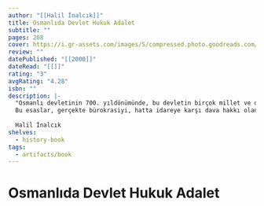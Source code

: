 ```yaml
---
author: "[[Halil İnalcık]]"
title: Osmanlıda Devlet Hukuk Adalet
subtitle: ""
pages: 208
cover: https://i.gr-assets.com/images/S/compressed.photo.goodreads.com/books/1354030990l/1260148.jpg
review: ""
datePublished: "[[2000]]"
dateRead: "[[]]"
rating: "3"
avgRating: "4.28"
isbn: ""
description: |-
  "Osmanlı devletinin 700. yıldönümünde, bu devletin birçok millet ve dini, altıyüz yıl nasıl birarada tutmuş ve idare etmiş olduğunu açıklamaya çalışmaktadır. Prensip bakımından Osmanlı ülkesi ve halkı, iktidarını Tanrı'dan alan ve yalnız Tanrı önünde sorumlu patrimonyal, mutlak bir hükümdarın hükmü altındadır. Bununla beraber onun bu iktidarı, nasıl siyası bir pragmatizm dairesinde kanun, adalet ve ahlak prensiplerine göre icra etme zorunda bulunduğu da bir gerçektir.  
  Bu esaslar, gerçekte bürokrasiyi, hatta idareye karşı dava hakkı olan reayayı, hükümdar karşısında direnç gösterebilen bir güç durumuna getirmektedir. Adalet anlayışı, haksızlıkları kaldırma çabasıyla ilan edilen adaletnameler, bu durumu açıkca ortaya koymaktadır. Bürokratlar, asker ve ulema ile birlikte hareket ederek bu prensipleri çiğneyen bir hükümdarın saltanatına son verebilir; Osmanlı tarihinde bunun misalleri az değildir. Bürokrasi; kanunu, yani devlet idaresinde objektif kuralları temsil eden bir kurum olarak, din ve devletin selameti adına hükümdarın karşısına çıkma gücüne sahiptir. Buna karşı hükümdar da, bürokratı (vezir-i azam) hiçbir kurala bağlı olmaksızın azletmek gücüne sahiptir; böylece bu iki güç arasında bir dengeden söz etmek mümkündür. Bu durum, yazıya dökülmemiş bir anayasal denge rejimini anımsatır. Osmanlı devletinin uzun yüzyıllar payidar olmasını, tarihçi böyle çözmektedir".  
    
  Halil İnalcık
shelves:
  - history-book
tags:
  - artifacts/book
---
```

#  Osmanlıda Devlet Hukuk Adalet
